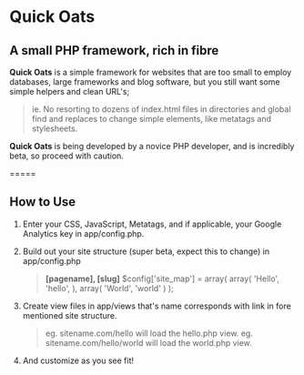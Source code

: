 Quick Oats
==========

## A small PHP framework, rich in fibre ##

**Quick Oats** is a simple framework for websites that are too small to employ databases, large frameworks and blog software, but you still want some simple helpers and clean URL's;

> ie. No resorting to dozens of index.html files in directories and global find and replaces to change simple elements, like metatags and stylesheets.

**Quick Oats** is being developed by a novice PHP developer, and is incredibly beta, so proceed with caution.

=====

## How to Use ##

1. Enter your CSS, JavaScript, Metatags, and if applicable, your Google Analytics key  in app/config.php.

2. Build out your site structure (super beta, expect this to change) in app/config.php
	> **[pagename], [slug]**
		$config['site_map'] = array(
			array(
				'Hello', 'hello',
			),
			array(
				'World', 'world'
			)
		);

2. Create view files in app/views that's name corresponds with link in fore mentioned site structure.
	> eg. sitename.com/hello will load the hello.php view.
	> eg. sitename.com/hello/world will load the world.php view.
	
3. And customize as you see fit!